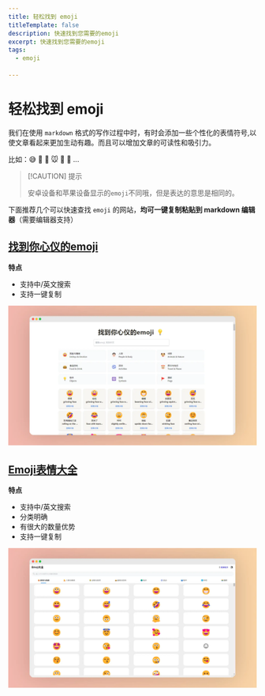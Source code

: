 ```yaml
---
title: 轻松找到 emoji
titleTemplate: false
description: 快速找到您需要的emoji
excerpt: 快速找到您需要的emoji
tags: 
  - emoji

---
```


# 轻松找到 emoji

我们在使用 `markdown` 格式的写作过程中时，有时会添加一些个性化的表情符号,以使文章看起来更加生动有趣。而且可以增加文章的可读性和吸引力。

比如：😅 🥰 😬 🐭 🥨 🏸 ...

> [!CAUTION] 提示
>
> 安卓设备和苹果设备显示的`emoji`不同哦，但是表达的意思是相同的。

下面推荐几个可以快速查找 `emoji` 的网站，**均可一键复制粘贴到 markdown 编辑器**（需要编辑器支持）

## [找到你心仪的emoji](https://emoji.dashgame.com/)

**特点**

- 支持中/英文搜索
- 支持一键复制

![找到心仪的emoji](./assets/找到心仪的emoji_1721176906780-min.webp)





## [Emoji表情大全](https://emoji6.com/emojiall/)

**特点**

- 支持中/英文搜索
- 分类明确
- 有很大的数量优势
- 支持一键复制

![Emoji大全](./assets/Emoji大全_1721176987425-min.webp)